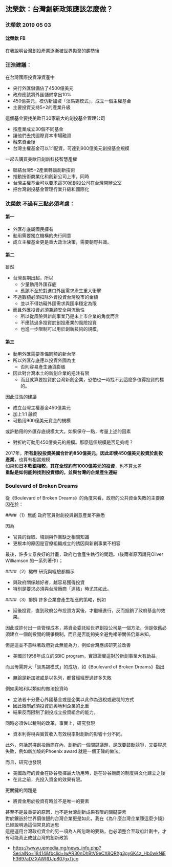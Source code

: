 ## 沈榮欽：台灣創新政策應該怎麼做？
### 沈榮欽 2019 05 03
#### 沈榮欽 FB

在我說明台灣創投產業逐漸被世界拋棄的趨勢後

### 汪浩建議：

在台灣國際投資淨資產中
- 央行外匯儲備佔了4500億美元
- 政府應該將外匯儲備拿出10%
- 450億美元，模仿新加坡「淡馬錫模式」，成立一個主權基金
- 主要投資支持5+2的產業升級

這個基金要找美歐日30家最大的創投基金管理公司
- 按產業成立30個不同基金
- 讓他們去找國際資本市場融資
- 融來資金後
- 台灣主權基金可以1:1配資，可達到900億美元創投基金規模

一起去購買美歐日創新科技智慧產權
- 聯結台灣5+2產業轉讓創新技術
- 推動技術商業化和創新公司上市。同時
- 台灣主權基金可以要求這30家創投公司在台灣開辦公室
- 把台灣創投基金管理行業升級和國際化

### 沈榮欽 不過有三點必須考慮：
#### 第一
- 外匯存底屬國民擁有
- 動用需要獨立機構的央行同意
- 成立主權基金更是重大政治決策，需要朝野共識。

#### 第二
雖然
- 台灣長期出超，所以
  - 少量動用外匯存底
  - 應該不至於對進口外匯需求產生重大衝擊
- 不過數額必須扣除外資投資台灣股市的金額
  - 並以不得妨礙外匯需求與匯率穩定為限
- 而且外匯投資必須兼顧安全與流動性
  - 所以從風險與新創事業乃是未上市企業的角度而言
  - 不應該過多投資於創投產業的風險投資
  - 也進一步限制可以用於創新技術的規模。

#### 第三
- 動用外匯需要準備同額的新台幣
- 所以外匯存底應以投資外國為主
  - 否則容易產生通貨膨脹
- 因此對台灣本土的新創企業的挹注有限
  - 而且就算要投資於台灣新創企業，恐怕也一時找不到這麼多值得投資的標的。


因此汪浩的建議
- 成立台灣主權基金450億美元
- 加上1:1 融資
- 可動用900億美元資金的規模

或許動用的外匯存底規模太大。如果保守一點，考量上述的因素
- 對折約可動用450億美元的規模。那麼這個規模是否足夠呢？

2017年，**所有創投投資美國合計約850億美元，因此即使450億美元投資於創投產業**，也算有相當規模  
如果和**日本軟銀相較，其在全球約有1000億美元的投資**，也不算太差  
**重點是如何能夠找到投資標的，並與台灣的企業產生連結**  

### Boulevard of Broken Dreams
從《Boulevard of Broken Dreams》的角度來看，政府的公共資金失敗的主要原因在於：

####（1）無能
政府官員對創投與創意產業不熟悉

因為
- 官員的錄取、培訓與作業缺乏相關知識
- 更根本的原因是官僚組織成立的誘因與新創事業不相容

最後，許多立意良好的計畫，政府也會產生執行的問題。（後兩者原因請見Oliver Williamson 的一系列著作）；

####（2）裙帶
研究與經驗都顯示
- 與政府關係越好者，越容易獲得投資
- 特別是要求必須與台灣廠商「連結」時尤其如此。

####（3）排擠
許多企業會產生相應的策略，例如
- 延後投資，直到政府公布投資方案後，才繼續進行，反而抵銷了政府基金的效果。

因此或許付出一些管理成本，將資金委託給世界創投公司是一個方法，但是依舊必須建立一個創投間的競爭機制，而且是否能夠完全避免裙帶關係仍屬未知。

但是這並不意味著政府對此無能為力，例如台灣應該研究並改善
- 美國於1958年成立的SBIC program，實證證實這對於新創事業大有助益。

而且毋需誇大「淡馬錫模式」的成功，如《Boulevard of Broken Dreams》指出
- 無論是新加坡或是以色列，都曾經經歷過許多失敗

例如奧地利以類似的做法投資時
- 立法者十分憂心外國基金或是企業以此作為逃稅或避稅的方式
- 因此限制必須投資於奧地利企業的比重
- 結果反而限制了創投成立投資組合的能力。

同時必須佐以稅制的改革，事實上，研究發現
- 資本利得稅與實質收入有效稅率對創新的影響十分不同。

此外，包括選擇創投廠商在內，創新的一個關鍵議題，是既要鼓勵競爭，又要容忍失敗，例如新加坡的Phoenix award 就是一個正確的做法。

而且，研究也發現
- 美國政府的資金在矽谷發揮最大功用時，是在矽谷廠商的制度與文化建立之後
- 在此之前，光投入資金的效果有限。

更關鍵的問題是
- 將資金用於投資有時並不是唯一的要素

甚至不是最重要的原因，也不是台灣創新成果有限的關鍵要素  
對於鑲嵌於世界價值鏈的台灣企業更是如此，我在《為什麼台灣企業賺這麼少錢》已經說明過這個常見的迷思  
這是運用台灣政府資金的另一項為人所忽略的要點，也必須整合至政府計劃中，才有可能真正成就台灣的創新政策  
- https://www.upmedia.mg/news_info.php?SerialNo=18414&fbclid=IwAR30nDhBtV9eCX8QRXg3gy6K4z_Hb0wkNjEF3697aDZXAWRDJp807gxTjcg